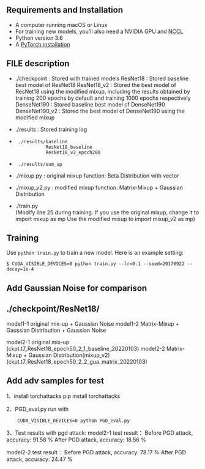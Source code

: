 ## Requirements and Installation
* A computer running macOS or Linux
* For training new models, you'll also need a NVIDIA GPU and [NCCL](https://github.com/NVIDIA/nccl)
* Python version 3.6
* A [PyTorch installation](http://pytorch.org/)

## FILE description
* ./checkpoint  : Stored with trained models
    ResNet18 : Stored baseline best model of ResNet18 
    ResNet18_v2 : Stored the best model of ResNet18 using the modified mixup, including the results obtained by training 200 epochs by default and training 1000 epochs respectively
    DenseNet190 : Stored baseline best model of DenseNet190 
    DenseNet190_v2 : Stored the best model of DenseNet190 using the modified mixup

* ./results   : Stored training log
*      ./results/baseline
                 ResNet18_baseline  
                 ResNet18_v2_epoch200
*      ./results/sum_up

* ./mixup.py  :   original mixup function: Beta Distribution with vector
* ./mixup_v2.py : modified mixup function: Matrix-Mixup + Gaussian Distribution
* ./train.py  
    (Modify line 25 during training. If you use the original mixup, change it to import mixup as mp
            Use the modified mixup to import mixup_v2 as mp)

## Training
Use `python train.py` to train a new model.
Here is an example setting:
```
$ CUDA_VISIBLE_DEVICES=0 python train.py --lr=0.1 --seed=20170922 --decay=1e-4
```

## Add Gaussian Noise for comparison 
##  ./checkpoint/ResNet18/
model1-1 original mix-up + Gaussian Noise
model1-2 Matrix-Mixup + Gaussian Distribution + Gaussian Noise

model2-1 original mix-up                      (ckpt.t7_ResNet18_epoch50_2_1_baseline_20220103)
model2-2 Matrix-Mixup + Gaussian Distribution(mixup_v2)    (ckpt.t7_ResNet18_epoch50_2_2_gua_matrix_20220103)

## Add adv samples for test
1、install torchattacks
    pip install torchattacks

2、PGD_eval.py
   run with
```
    CUDA_VISIBLE_DEVICES=0 python PGD_eval.py
```

3、Test results with pgd attack: 
model2-1 test result：
Before PGD attack, accuracy: 91.58 %
After PGD attack, accuracy: 18.56 %

model2-2 test result：
Before PGD attack, accuracy: 78.17 %
After PGD attack, accuracy: 24.47 %

## 
